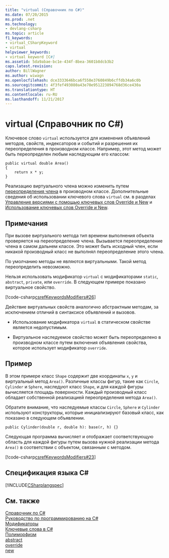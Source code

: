 ```yaml
---
title: "virtual (Справочник по C#)"
ms.date: 07/20/2015
ms.prod: .net
ms.technology:
- devlang-csharp
ms.topic: article
f1_keywords:
- virtual_CSharpKeyword
- virtual
helpviewer_keywords:
- virtual keyword [C#]
ms.assetid: 5da9abae-bc1e-434f-8bea-3601b8dcb3b2
caps.latest.revision: 
author: BillWagner
ms.author: wiwagn
ms.openlocfilehash: dce3333646bca6f558e3760849b6cffdb34a6c0b
ms.sourcegitcommit: 4f3fef493080a43e70e951223894768d36ce430a
ms.translationtype: HT
ms.contentlocale: ru-RU
ms.lasthandoff: 11/21/2017
---
```

# <a name="virtual-c-reference"></a>virtual (Справочник по C#)
Ключевое слово `virtual` используется для изменения объявлений методов, свойств, индексаторов и событий и разрешения их переопределения в производном классе. Например, этот метод может быть переопределен любым наследующим его классом:  
  
```  
public virtual double Area()   
{  
    return x * y;  
}  
```  
  
 Реализацию виртуального члена можно изменить путем [переопределения члена](../../../csharp/language-reference/keywords/override.md) в производном классе. Дополнительные сведения об использовании ключевого слова `virtual` см. в разделах [Управление версиями с помощью ключевых слов Override и New](../../../csharp/programming-guide/classes-and-structs/versioning-with-the-override-and-new-keywords.md) и [Использование ключевых слов Override и New](../../../csharp/programming-guide/classes-and-structs/knowing-when-to-use-override-and-new-keywords.md).  
  
## <a name="remarks"></a>Примечания  
 При вызове виртуального метода тип времени выполнения объекта проверяется на переопределение члена. Вызывается переопределение члена в самом дальнем классе. Это может быть исходный член, если никакой производный класс не выполнял переопределение этого члена.  
  
 По умолчанию методы не являются виртуальными. Такой метод переопределить невозможно.  
  
 Нельзя использовать модификатор `virtual` с модификаторами `static`, `abstract`, `private`, или `override`. В следующем примере показано виртуальное свойство.  
  
 [!code-csharp[csrefKeywordsModifiers#26](../../../csharp/language-reference/keywords/codesnippet/CSharp/virtual_1.cs)]  
  
 Действие виртуальных свойств аналогично абстрактным методам, за исключением отличий в синтаксисе объявлений и вызовов.  
  
-   Использование модификатора `virtual` в статическом свойстве является недопустимым.  
  
-   Виртуальное наследуемое свойство может быть переопределено в производном классе путем включения объявления свойства, которое использует модификатор `override`.  
  
## <a name="example"></a>Пример  
 В этом примере класс `Shape` содержит две координаты `x`, `y` и виртуальный метод `Area()`. Различные классы фигур, такие как `Circle`, `Cylinder` и `Sphere`, наследуют класс `Shape`, и для каждой фигуры вычисляется площадь поверхности. Каждый производный класс обладает собственной реализацией переопределения метода `Area()`.  
  
 Обратите внимание, что наследуемые классы `Circle`, `Sphere` и `Cylinder` используют конструкторы, которые инициализируют базовый класс, как показано в следующем объявлении.  
  
```  
public Cylinder(double r, double h): base(r, h) {}  
```  
  
 Следующая программа вычисляет и отображает соответствующую область для каждой фигуры путем вызова нужной реализации метода `Area()` в соответствии с объектом, связанным с методом.  
  
 [!code-csharp[csrefKeywordsModifiers#23](../../../csharp/language-reference/keywords/codesnippet/CSharp/virtual_2.cs)]  
  
## <a name="c-language-specification"></a>Спецификация языка C#  
 [!INCLUDE[CSharplangspec](~/includes/csharplangspec-md.md)]  
  
## <a name="see-also"></a>См. также  
 [Справочник по C#](../../../csharp/language-reference/index.md)  
 [Руководство по программированию на C#](../../../csharp/programming-guide/index.md)  
 [Модификаторы](../../../csharp/language-reference/keywords/modifiers.md)  
 [Ключевые слова в C#](../../../csharp/language-reference/keywords/index.md)  
 [Полиморфизм](../../../csharp/programming-guide/classes-and-structs/polymorphism.md)  
 [abstract](../../../csharp/language-reference/keywords/abstract.md)  
 [override](../../../csharp/language-reference/keywords/override.md)  
 [new](../../../csharp/language-reference/keywords/new.md)
